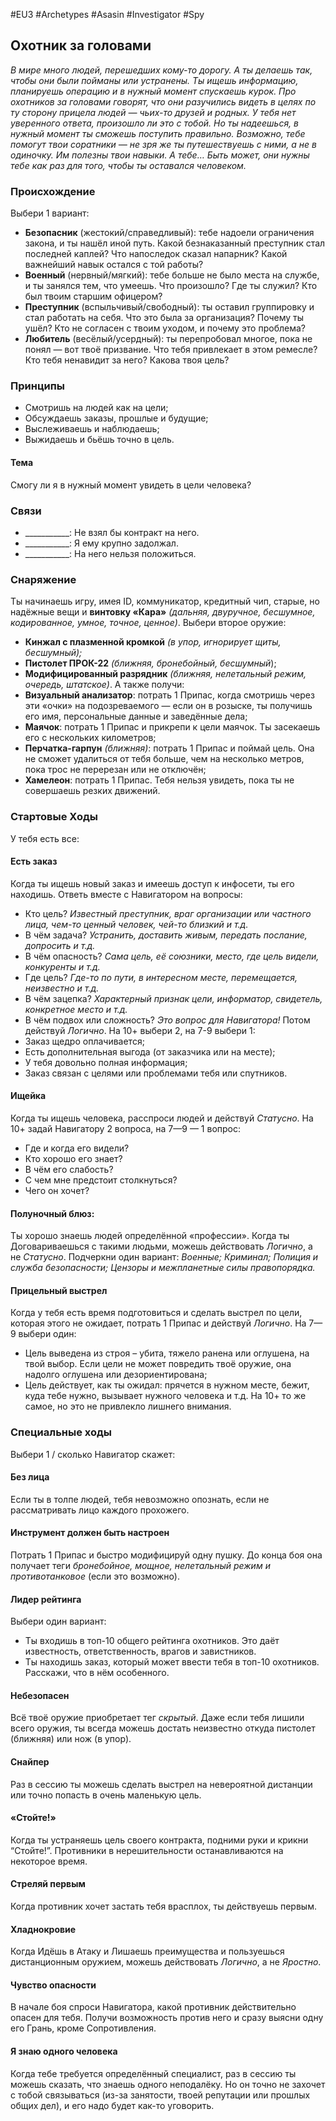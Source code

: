 #EU3 #Archetypes #Asasin #Investigator #Spy 

## Охотник за головами
*В мире много людей, перешедших кому-то дорогу. А ты делаешь так, чтобы они были пойманы или устранены. Ты ищешь информацию, планируешь операцию и в нужный момент спускаешь курок. Про охотников за головами говорят, что они разучились видеть в целях по ту сторону прицела людей — чьих-то друзей и родных. У тебя нет уверенного ответа, произошло ли это с тобой. Но ты надеешься, в нужный момент ты сможешь поступить правильно. Возможно, тебе помогут твои соратники — не зря же ты путешествуешь с ними, а не в одиночку. Им полезны твои навыки. А тебе… Быть может, они нужны тебе как раз для того, чтобы ты оставался человеком.*

### Происхождение
Выбери 1 вариант:
- **Безопасник** (жестокий/справедливый): тебе надоели ограничения закона, и ты нашёл иной путь. Какой безнаказанный преступник стал последней каплей? Что напоследок сказал напарник? Какой важнейший навык остался с той работы? 
- **Военный** (нервный/мягкий): тебе больше не было места на службе, и ты занялся тем, что умеешь. Что произошло? Где ты служил? Кто был твоим старшим офицером? 
- **Преступник** (вспыльчивый/свободный): ты оставил группировку и стал работать на себя. Что это была за организация? Почему ты ушёл? Кто не согласен с твоим уходом, и почему это проблема? 
- **Любитель** (весёлый/усердный): ты перепробовал многое, пока не понял — вот твоё призвание. Что тебя привлекает в этом ремесле? Кто тебя ненавидит за него? Какова твоя цель?

### Принципы
- Смотришь на людей как на цели; 
- Обсуждаешь заказы, прошлые и будущие; 
- Выслеживаешь и наблюдаешь; 
- Выжидаешь и бьёшь точно в цель.
#### Тема
Смогу ли я в нужный момент увидеть в цели человека?

### Связи
- \_\_\_\_\_\_\_\_\_\_\_: Не взял бы контракт на него.
- \_\_\_\_\_\_\_\_\_\_\_: Я ему крупно задолжал.
- \_\_\_\_\_\_\_\_\_\_\_: На него нельзя положиться.

### Снаряжение
Ты начинаешь игру, имея ID, коммуникатор, кредитный чип, старые, но надёжные вещи и **винтовку «Кара»** *(дальняя, двуручное, бесшумное, кодированное, умное, точное, ценное)*. Выбери второе оружие: 
- **Кинжал с плазменной кромкой** *(в упор, игнорирует щиты, бесшумный);* 
- **Пистолет ПРОК-22** *(ближняя, бронебойный, бесшумный*);  
- **Модифицированный разрядник** *(ближняя, нелетальный режим, очередь, штатское)*. 
А также получи: 
- **Визуальный анализатор**: потрать 1 Припас, когда смотришь через эти «очки» на подозреваемого — если он в розыске, ты получишь его имя, персональные данные и заведённые дела; 
- **Маячок**: потрать 1 Припас и прикрепи к цели маячок. Ты засекаешь его с нескольких километров; 
- **Перчатка-гарпун** *(ближняя)*: потрать 1 Припас и поймай цель. Она не сможет удалиться от тебя больше, чем на несколько метров, пока трос не перерезан или не отключён; 
- **Хамелеон**: потрать 1 Припас. Тебя нельзя увидеть, пока ты не совершаешь резких движений. 

### Стартовые Ходы
У тебя есть все:
#### Есть заказ
Когда ты ищешь новый заказ и имеешь доступ к инфосети, ты его находишь. Ответь вместе с Навигатором на вопросы: 
- Кто цель? *Известный преступник, враг организации или частного лица, чем-то ценный человек, чей-то близкий и т.д.* 
- В чём задача? *Устранить, доставить живым, передать послание, допросить и т.д.* 
- В чём опасность? *Сама цель, её союзники, место, где цель видели, конкуренты и т.д.* 
- Где цель? *Где-то по пути, в интересном месте, перемещается, неизвестно и т.д.* 
- В чём зацепка? *Характерный признак цели, информатор, свидетель, конкретное место и т.д.* 
- В чём подвох или сложность? *Это вопрос для Навигатора!* 
Потом действуй *Логично*. На 10+ выбери 2, на 7-9 выбери 1: 
- Заказ щедро оплачивается; 
- Есть дополнительная выгода (от заказчика или на месте); 
- У тебя довольно полная информация; 
- Заказ связан с целями или проблемами тебя или спутников. 

#### Ищейка
Когда ты ищешь человека, расспроси людей и действуй *Статусно*. На 10+ задай Навигатору 2 вопроса, на 7—9 — 1 вопрос: 
- Где и когда его видели? 
- Кто хорошо его знает? 
- В чём его слабость? 
- С чем мне предстоит столкнуться? 
- Чего он хочет? 

#### Полуночный блюз:
Ты хорошо знаешь людей определённой «профессии». Когда ты Договариваешься с такими людьми, можешь действовать *Логично*, а не *Статусно*. Подчеркни один вариант: *Военные; Криминал; Полиция и служба безопасности; Цензоры и межпланетные силы правопорядка.* 

#### Прицельный выстрел
Когда у тебя есть время подготовиться и сделать выстрел по цели, которая этого не ожидает, потрать 1 Припас и действуй *Логично*. На 7—9 выбери один: 
- Цель выведена из строя – убита, тяжело ранена или оглушена, на твой выбор. Если цели не может повредить твоё оружие, она надолго оглушена или дезориентирована; 
- Цель действует, как ты ожидал: прячется в нужном месте, бежит, куда тебе нужно, вызывает нужного человека и т.д. 
На 10+ то же самое, но это не привлекло лишнего внимания.

### Специальные ходы
Выбери 1 / сколько Навигатор скажет: 
#### Без лица
Если ты в толпе людей, тебя невозможно опознать, если не рассматривать лицо каждого прохожего. 

#### Инструмент должен быть настроен
Потрать 1 Припас и быстро модифицируй одну пушку. До конца боя она получает теги *бронебойное, мощное, нелетальный режим и противотанковое* (если это возможно). 

#### Лидер рейтинга
Выбери один вариант: 
- Ты входишь в топ-10 общего рейтинга охотников. Это даёт известность, ответственность, врагов и завистников. 
- Ты находишь заказ, который может ввести тебя в топ-10 охотников. Расскажи, что в нём особенного. 

#### Небезопасен
Всё твоё оружие приобретает тег *скрытый*. Даже если тебя лишили всего оружия, ты всегда можешь достать неизвестно откуда пистолет (ближняя) или нож (в упор). 

#### Снайпер
Раз в сессию ты можешь сделать выстрел на невероятной дистанции или точно попасть в очень маленькую цель. 

#### «Стойте!»
Когда ты устраняешь цель своего контракта, подними руки и крикни “Стойте!”. Противники в нерешительности останавливаются на некоторое время. 

#### Стреляй первым
Когда противник хочет застать тебя врасплох, ты действуешь первым. 

#### Хладнокровие
Когда Идёшь в Атаку и Лишаешь преимущества и пользуешься дистанционным оружием, можешь действовать *Логично*, а не *Яростно*. 

#### Чувство опасности
В начале боя спроси Навигатора, какой противник действительно опасен для тебя. Получи возможность против него и сразу выясни одну его Грань, кроме Сопротивления. 

#### Я знаю одного человека
Когда тебе требуется определённый специалист, раз в сессию ты можешь сказать, что знаешь одного неподалёку. Но он точно не захочет с тобой связываться (из-за занятости, твоей репутации или прошлых общих дел), и его надо будет как-то уговорить. 